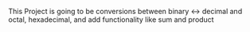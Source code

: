 This Project is going to be conversions between binary <-> decimal and octal, hexadecimal, and add functionality like sum and product
